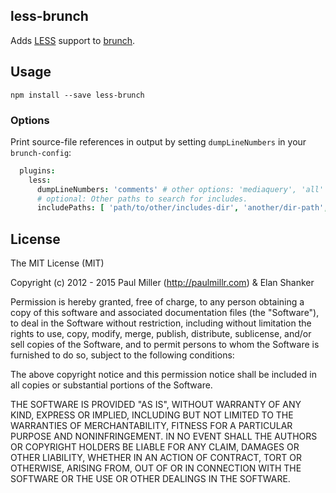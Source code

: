 ## less-brunch
Adds [LESS](http://lesscss.org/) support to
[brunch](http://brunch.io).

## Usage
`npm install --save less-brunch`

### Options
Print source-file references in output by setting `dumpLineNumbers` in your
`brunch-config`:

```coffee
  plugins:
    less:
      dumpLineNumbers: 'comments' # other options: 'mediaquery', 'all'
      # optional: Other paths to search for includes.
      includePaths: [ 'path/to/other/includes-dir', 'another/dir-path', 'wheeeeeeee' ]
```

## License

The MIT License (MIT)

Copyright (c) 2012 - 2015 Paul Miller (http://paulmillr.com) & Elan Shanker

Permission is hereby granted, free of charge, to any person obtaining a copy
of this software and associated documentation files (the "Software"), to deal
in the Software without restriction, including without limitation the rights
to use, copy, modify, merge, publish, distribute, sublicense, and/or sell
copies of the Software, and to permit persons to whom the Software is
furnished to do so, subject to the following conditions:

The above copyright notice and this permission notice shall be included in
all copies or substantial portions of the Software.

THE SOFTWARE IS PROVIDED "AS IS", WITHOUT WARRANTY OF ANY KIND, EXPRESS OR
IMPLIED, INCLUDING BUT NOT LIMITED TO THE WARRANTIES OF MERCHANTABILITY,
FITNESS FOR A PARTICULAR PURPOSE AND NONINFRINGEMENT. IN NO EVENT SHALL THE
AUTHORS OR COPYRIGHT HOLDERS BE LIABLE FOR ANY CLAIM, DAMAGES OR OTHER
LIABILITY, WHETHER IN AN ACTION OF CONTRACT, TORT OR OTHERWISE, ARISING FROM,
OUT OF OR IN CONNECTION WITH THE SOFTWARE OR THE USE OR OTHER DEALINGS IN
THE SOFTWARE.
